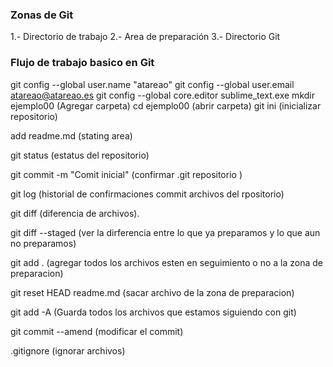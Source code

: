 ### Zonas de Git
1.- Directorio de trabajo
2.- Area de preparación
3.- Directorio Git

### Flujo de trabajo basico en Git
git config --global user.name "atareao"
git config --global user.email atareao@atareao.es
git config --global core.editor sublime_text.exe
mkdir ejemplo00 (Agregar carpeta)
cd ejemplo00 (abrir carpeta)
git ini (inicializar repositorio)

add readme.md (stating area)

git status (estatus del repositorio)

git commit -m "Comit inicial" (confirmar .git repositorio )

git log (historial de confirmaciones commit archivos del rpositorio)

git diff (diferencia de archivos).

git diff --staged (ver la dirferencia entre lo que ya preparamos y lo que aun no preparamos)

git add . (agregar todos los archivos esten en seguimiento o no a la zona de preparacion)

 git reset HEAD readme.md (sacar archivo de la zona de preparacion)

 git add -A (Guarda todos los archivos que estamos siguiendo con git)

 git commit --amend (modificar el commit)

 .gitignore (ignorar archivos)